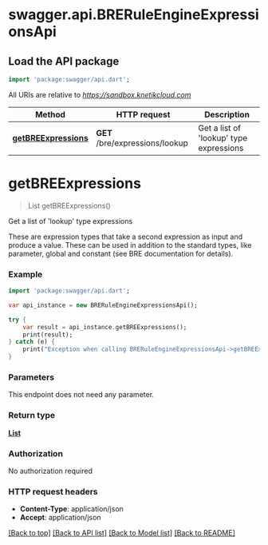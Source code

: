 # swagger.api.BRERuleEngineExpressionsApi

## Load the API package
```dart
import 'package:swagger/api.dart';
```

All URIs are relative to *https://sandbox.knetikcloud.com*

Method | HTTP request | Description
------------- | ------------- | -------------
[**getBREExpressions**](BRERuleEngineExpressionsApi.md#getBREExpressions) | **GET** /bre/expressions/lookup | Get a list of &#39;lookup&#39; type expressions


# **getBREExpressions**
> List<LookupTypeResource> getBREExpressions()

Get a list of 'lookup' type expressions

These are expression types that take a second expression as input and produce a value. These can be used in addition to the standard types, like parameter, global and constant (see BRE documentation for details).

### Example 
```dart
import 'package:swagger/api.dart';

var api_instance = new BRERuleEngineExpressionsApi();

try { 
    var result = api_instance.getBREExpressions();
    print(result);
} catch (e) {
    print("Exception when calling BRERuleEngineExpressionsApi->getBREExpressions: $e\n");
}
```

### Parameters
This endpoint does not need any parameter.

### Return type

[**List<LookupTypeResource>**](LookupTypeResource.md)

### Authorization

No authorization required

### HTTP request headers

 - **Content-Type**: application/json
 - **Accept**: application/json

[[Back to top]](#) [[Back to API list]](../README.md#documentation-for-api-endpoints) [[Back to Model list]](../README.md#documentation-for-models) [[Back to README]](../README.md)

